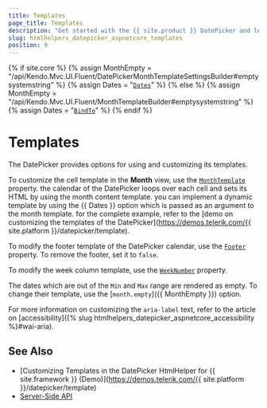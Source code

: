 ```yaml
---
title: Templates
page_title: Templates
description: "Get started with the {{ site.product }} DatePicker and learn how to customize its templates."
slug: htmlhelpers_datepicker_aspnetcore_templates
position: 9
---
```

{% if site.core %}
    {% assign MonthEmpty = "/api/Kendo.Mvc.UI.Fluent/DatePickerMonthTemplateSettingsBuilder#emptysystemstring" %}
    {% assign Dates = "[`Dates`](/api/kendo.mvc.ui.fluent/datepickerbuilder#datessystemdatetime)" %}
{% else %}
    {% assign MonthEmpty = "/api/Kendo.Mvc.UI.Fluent/MonthTemplateBuilder#emptysystemstring" %}
    {% assign Dates = "[`BindTo`](/api/kendo.mvc.ui.fluent/datepickerbuilder#bindtosystemcollectionsgenericlistsystemdatetime)" %}
{% endif %}

# Templates

The DatePicker provides options for using and customizing its templates.  

To customize the cell template in the **Month** view, use the [`MonthTemplate`](/api/kendo.mvc.ui.fluent/datepickerbuilder#monthtemplatesystemstring) property. the calendar of the DatePicker loops over each cell and sets its HTML by using the month content template. you can implement a dynamic template by using the {{ Dates }} option which is passed as an argument to the month template. for the complete example, refer to the [demo on customizing the templates of the DatePicker](https://demos.telerik.com/{{ site.platform }}/datepicker/template).

To modify the footer template of the DatePicker calendar, use the [`Footer`](/api/kendo.mvc.ui.fluent/datepickerbuilder#footersystemstring) property. To remove the footer, set it to `false`.

To modify the week column template, use the [`WeekNumber`](/api/kendo.mvc.ui.fluent/datepickerbuilder#weeknumbersystemboolean) property.

The dates which are out of the `Min` and `Max` range are rendered as empty. To change their template, use the [`month.empty`]({{ MonthEmpty }}) option.

For more information on customizing the `aria-label` text, refer to the article on [accessibility]({% slug htmlhelpers_datepicker_aspnetcore_accessibility %}#wai-aria).

## See Also

* [Customizing Templates in the DatePicker HtmlHelper for {{ site.framework }} (Demo)](https://demos.telerik.com/{{ site.platform }}/datepicker/template)
* [Server-Side API](/api/datepicker)

